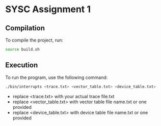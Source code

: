 # SYSC Assignment 1

## Compilation

To compile the project, run:

```bash
source build.sh
```
## Execution

To run the program, use the following command:

```bash
./bin/interrupts <trace.txt> <vector_table.txt> <device_table.txt>
```
* replace <trace.txt> with your actual trace file.txt
* replace <vector_table.txt> with vector table file name.txt or one provided
* replace <device_table.txt> with device table file name.txt or one provided

